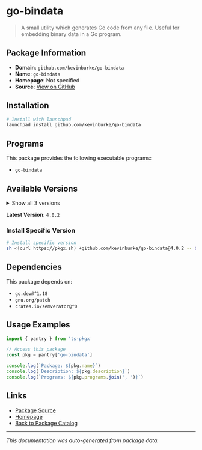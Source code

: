 # go-bindata

> A small utility which generates Go code from any file. Useful for embedding binary data in a Go program.

## Package Information

- **Domain**: `github.com/kevinburke/go-bindata`
- **Name**: `go-bindata`
- **Homepage**: Not specified
- **Source**: [View on GitHub](https://github.com/pkgxdev/pantry/tree/main/projects/github.com/kevinburke/go-bindata/package.yml)

## Installation

```bash
# Install with launchpad
launchpad install github.com/kevinburke/go-bindata
```

## Programs

This package provides the following executable programs:

- `go-bindata`

## Available Versions

<details>
<summary>Show all 3 versions</summary>

- `4.0.2`, `3.25.0`, `3.24.0`

</details>

**Latest Version**: `4.0.2`

### Install Specific Version

```bash
# Install specific version
sh <(curl https://pkgx.sh) +github.com/kevinburke/go-bindata@4.0.2 -- $SHELL -i
```

## Dependencies

This package depends on:

- `go.dev@^1.18`
- `gnu.org/patch`
- `crates.io/semverator@^0`

## Usage Examples

```typescript
import { pantry } from 'ts-pkgx'

// Access this package
const pkg = pantry['go-bindata']

console.log(`Package: ${pkg.name}`)
console.log(`Description: ${pkg.description}`)
console.log(`Programs: ${pkg.programs.join(', ')}`)
```

## Links

- [Package Source](https://github.com/pkgxdev/pantry/tree/main/projects/github.com/kevinburke/go-bindata/package.yml)
- [Homepage](#)
- [Back to Package Catalog](../../../package-catalog.md)

---

*This documentation was auto-generated from package data.*
